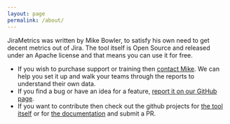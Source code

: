 ```yaml
---
layout: page
permalink: /about/
---
```

JiraMetrics was written by Mike Bowler, to satisfy his own need to get decent metrics out of Jira. The tool itself is Open Source and released under an Apache license and that means you can use it for free. 

* If you wish to purchase support or training then [contact Mike](https://gargoylesoftware.com/mike_bowler/followup/). We can help you set it up and walk your teams through the reports to understand their own data.
* If you find a bug or have an idea for a feature, [report it on our GitHub page](https://github.com/mikebowler/jirametrics/issues).
* If you want to contribute then check out the github projects for [the tool itself](https://github.com/mikebowler/jirametrics) or for [the documentation](https://github.com/mikebowler/jekyll_jirametrics) and submit a PR.

